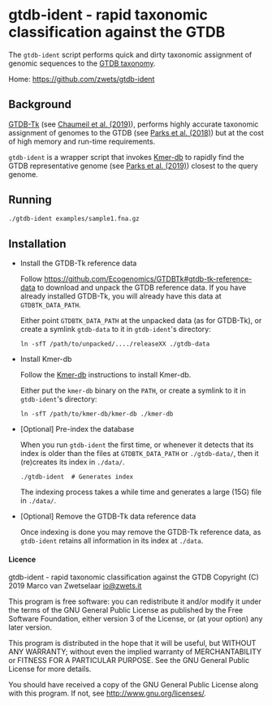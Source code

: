 # gtdb-ident - rapid taxonomic classification against the GTDB

The `gtdb-ident` script performs quick and dirty taxonomic assignment of
genomic sequences to the [GTDB taxonomy](https://gtdb.ecogenomic.org/).

Home: <https://github.com/zwets/gtdb-ident>


## Background

[GTDB-Tk](https://github.com/Ecogenomics/GTDBTk) (see
[Chaumeil et al. (2019)](https://doi.org/10.1093/bioinformatics/btz848)),
performs highly accurate taxonomic assignment of genomes to the GTDB (see
[Parks et al. (2018)](https://www.nature.com/articles/nbt.4229))
but at the cost of high memory and run-time requirements.

`gtdb-ident` is a wrapper script that invokes
[Kmer-db](https://github.com/refresh-bio/kmer-db) to rapidly find the GTDB
representative genome (see
[Parks et al. (2019)](https://www.biorxiv.org/content/10.1101/771964v2))
closest to the query genome.


## Running

```bash
./gtdb-ident examples/sample1.fna.gz
```


## Installation

* Install the GTDB-Tk reference data

  Follow <https://github.com/Ecogenomics/GTDBTk#gtdb-tk-reference-data> to
  download and unpack the GTDB reference data.  If you have already installed
  GTDB-Tk, you will already have this data at `GTDBTK_DATA_PATH`.

  Either point `GTDBTK_DATA_PATH` at the unpacked data (as for GTDB-Tk), or
  create a symlink `gtdb-data` to it in `gtdb-ident`'s directory:

      ln -sfT /path/to/unpacked/..../releaseXX ./gtdb-data

* Install Kmer-db

  Follow the [Kmer-db](https://github.com/refresh-bio/kmer-db) instructions
  to install Kmer-db.

  Either put the `kmer-db` binary on the `PATH`, or create a symlink to it in
  `gtdb-ident`'s directory:

      ln -sfT /path/to/kmer-db/kmer-db ./kmer-db

* \[Optional\] Pre-index the database

  When you run `gtdb-ident` the first time, or whenever it detects that its
  index is older than the files at `GTDBTK_DATA_PATH` or `./gtdb-data/`, then
  it (re)creates its index in `./data/`.

      ./gtdb-ident  # Generates index

  The indexing process takes a while time and generates a large (15G) file
  in `./data/`.

* \[Optional\] Remove the GTDB-Tk data reference data

  Once indexing is done you may remove the GTDB-Tk reference data, as
  `gtdb-ident` retains all information in its index at `./data`.


#### Licence

gtdb-ident - rapid taxonomic classification against the GTDB
Copyright (C) 2019  Marco van Zwetselaar <io@zwets.it>  

This program is free software: you can redistribute it and/or modify
it under the terms of the GNU General Public License as published by
the Free Software Foundation, either version 3 of the License, or
(at your option) any later version.

This program is distributed in the hope that it will be useful,
but WITHOUT ANY WARRANTY; without even the implied warranty of
MERCHANTABILITY or FITNESS FOR A PARTICULAR PURPOSE.  See the
GNU General Public License for more details.

You should have received a copy of the GNU General Public License
along with this program.  If not, see <http://www.gnu.org/licenses/>.

